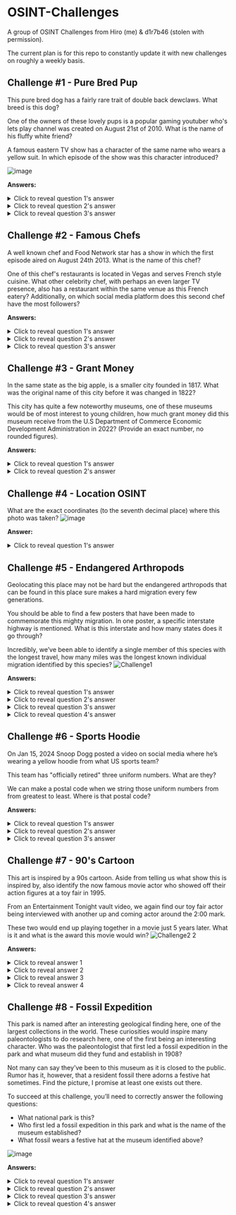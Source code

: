 # OSINT-Challenges
A group of OSINT Challenges from Hiro (me) & d1r7b46 (stolen with permission). 

The current plan is for this repo to constantly update it with new challenges on roughly a weekly basis. 

## Challenge #1 - Pure Bred Pup
This pure bred dog has a fairly rare trait of double back dewclaws. What breed is this dog? 

One of the owners of these lovely pups is a popular gaming youtuber who's lets play channel was created on August 21st of 2010. What is the name of his fluffy white friend? 

A famous eastern TV show has a character of the same name who wears a yellow suit. In which episode of the show was this character introduced?

![image](https://github.com/user-attachments/assets/674e57b7-344b-4a12-a0bf-2083b6e868ab)

**Answers:**
<details>
  <summary>Click to reveal question 1's answer </summary>
Great Pyrenees 
</details>
<details>
  <summary>Click to reveal question 2's answer </summary>
Koda 
</details>
<details>
  <summary>Click to reveal question 3's answer </summary>
Episode 5 of My Hero Academia  
</details>


## Challenge #2 - Famous Chefs
A well known chef and Food Network star has a show in which the first episode aired on August 24th 2013. What is the name of this chef? 

One of this chef's restaurants is located in Vegas and serves French style cuisine. What other celebrity chef, with perhaps an even larger TV presence, also has a restaurant within the same venue as this French eatery? Additionally, on which social media platform does this second chef have the most followers? 

**Answers:**
<details>
  <summary>Click to reveal question 1's answer </summary>
Bobby Flay 
</details>
<details>
  <summary>Click to reveal question 2's answer </summary>
Gordon Ramsey 
</details>
<details>
  <summary>Click to reveal question 3's answer </summary>
TikTok
</details>


## Challenge #3 - Grant Money
In the same state as the big apple, is a smaller city founded in 1817. What was the original name of this city before it was changed in 1822? 

This city has quite a few noteworthy museums, one of these museums would be of most interest to young children, how much grant money did this museum receive from the U.S Department of Commerce Economic Development Administration in 2022? (Provide an exact number, no rounded figures).

**Answers:**
<details>
  <summary>Click to reveal question 1's answer </summary>
Rochesterville 
</details>
<details>
  <summary>Click to reveal question 2's answer </summary>
$7,522,932
</details>


## Challenge #4 - Location OSINT
What are the exact coordinates (to the seventh decimal place) where this photo was taken? 
![image](https://github.com/user-attachments/assets/3b34a0ed-1ece-4950-8be4-282865e1c3e7)

**Answer:**
<details>
  <summary>Click to reveal question 1's answer </summary>
63.9904327,-19.0654527
</details>

## Challenge #5 - Endangered Arthropods
Geolocating this place may not be hard but the endangered arthropods that can be found in this place sure makes a hard migration every few generations. 

You should be able to find a few posters that have been made to commemorate this mighty migration. In one poster, a specific interstate highway is mentioned. What is this interstate and how many states does it go through? 

Incredibly, we’ve been able to identify a single member of this species with the longest travel, how many miles was the longest known individual migration identified by this species?
![Challenge1](https://github.com/user-attachments/assets/c578c7e7-6156-4710-b44b-b09d713ad7ca)

**Answers:**
<details>
  <summary>Click to reveal question 1's answer </summary>
 Monarch butterfly 
</details>
<details>
  <summary>Click to reveal question 2's answer </summary>
Highway 35
</details>
<details>
  <summary>Click to reveal question 3's answer </summary>
6 States
</details>
<details>
  <summary>Click to reveal question 4's answer </summary>
2880 miles
</details>

## Challenge #6 - Sports Hoodie
On Jan 15, 2024 Snoop Dogg posted a video on social media where he’s wearing a yellow hoodie from what US sports team? 

This team has "officially retired" three uniform numbers. What are they?

We can make a postal code when we string those uniform numbers from from greatest to least. Where is that postal code?

**Answers:**
<details>
  <summary>Click to reveal question 1's answer </summary>
 Pittsburgh Steelers
</details>
<details>
  <summary>Click to reveal question 2's answer </summary>
75-70-32
</details>
<details>
  <summary>Click to reveal question 3's answer </summary>
Bangriposi, India
</details>

## Challenge #7 - 90's Cartoon
This art is inspired by a 90s cartoon. Aside from telling us what show this is inspired by, also identify the now famous movie actor who showed off their action figures at a toy fair in 1995. 

From an Entertainment Tonight vault video, we again find our toy fair actor being interviewed with another up and coming actor around the 2:00 mark. 

These two would end up playing together in a movie just 5 years later. 
What is it and what is the award this movie would win?
![Challenge2 2](https://github.com/user-attachments/assets/16463749-693b-40c8-b447-368d1b113667)

**Answers:**
<details>
  <summary>Click to reveal answer 1 </summary>
 Street Sharks 
</details>
<details>
  <summary>Click to reveal answer 2 </summary>
Vin Diesel
</details>
<details>
  <summary>Click to reveal answer 3 </summary>
Boiler Room
</details>
<details>
  <summary>Click to reveal answer 4 </summary>
Deauville American Film Festival Jury Special Prize
</details>

## Challenge #8 - Fossil Expedition 
This park is named after an interesting geological finding here, one of the largest collections in the world. These curiosities would inspire many paleontologists to do research here, one of the first being an interesting character. Who was the paleontologist that first led a fossil expedition in the park and what museum did they fund and establish in 1908?

Not many can say they’ve been to this museum as it is closed to the public. Rumor has it, however, that a resident fossil there adorns a festive hat sometimes. Find the picture, I promise at least one exists out there.

To succeed at this challenge, you’ll need to correctly answer the following questions:
* What national park is this?
* Who first led a fossil expedition in this park and what is the name of the museum established?
* What fossil wears a festive hat at the museum identified above?

![image](https://github.com/user-attachments/assets/58b5e33d-c95c-46c3-8c28-fc51808abb48)

**Answers:**
<details>
  <summary>Click to reveal question 1's answer </summary>
 Petrified Forest National Park in Arizona 
</details>
<details>
  <summary>Click to reveal question 2's answer </summary>
Annie Alexander
</details>
<details>
  <summary>Click to reveal question 3's answer </summary>
Museum of Vertebrate Zoology (MVZ)
</details>
<details>
  <summary>Click to reveal question 4's answer </summary>
T-Rex
</details>
